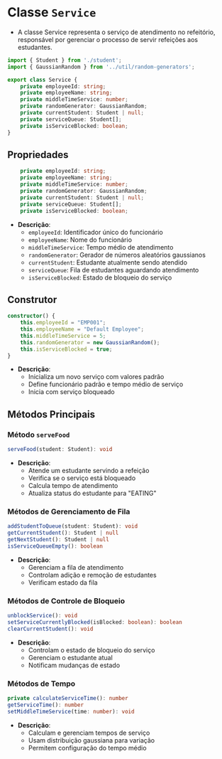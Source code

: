 # Classe `Service`
- A classe Service representa o serviço de atendimento no refeitório, responsável por gerenciar o processo de servir refeições aos estudantes.

```typescript
import { Student } from './student';
import { GaussianRandom } from '../util/random-generators';

export class Service {
    private employeeId: string;
    private employeeName: string;
    private middleTimeService: number;
    private randomGenerator: GaussianRandom;
    private currentStudent: Student | null;
    private serviceQueue: Student[];
    private isServiceBlocked: boolean;
}
```

## Propriedades
```typescript
    private employeeId: string;
    private employeeName: string;
    private middleTimeService: number;
    private randomGenerator: GaussianRandom;
    private currentStudent: Student | null;
    private serviceQueue: Student[];
    private isServiceBlocked: boolean;
```
- **Descrição**:
    - `employeeId`: Identificador único do funcionário
    - `employeeName`: Nome do funcionário
    - `middleTimeService`: Tempo médio de atendimento
    - `randomGenerator`: Gerador de números aleatórios gaussianos
    - `currentStudent`: Estudante atualmente sendo atendido
    - `serviceQueue`: Fila de estudantes aguardando atendimento
    - `isServiceBlocked`: Estado de bloqueio do serviço

## Construtor
```typescript
constructor() {
    this.employeeId = "EMP001";
    this.employeeName = "Default Employee";
    this.middleTimeService = 5;
    this.randomGenerator = new GaussianRandom();
    this.isServiceBlocked = true;
}
```
- **Descrição**:
    - Inicializa um novo serviço com valores padrão
    - Define funcionário padrão e tempo médio de serviço
    - Inicia com serviço bloqueado

## Métodos Principais

### Método `serveFood`
```typescript
serveFood(student: Student): void
```
- **Descrição**:
    - Atende um estudante servindo a refeição
    - Verifica se o serviço está bloqueado
    - Calcula tempo de atendimento
    - Atualiza status do estudante para "EATING"

### Métodos de Gerenciamento de Fila
```typescript
addStudentToQueue(student: Student): void
getCurrentStudent(): Student | null
getNextStudent(): Student | null
isServiceQueueEmpty(): boolean
```
- **Descrição**:
    - Gerenciam a fila de atendimento
    - Controlam adição e remoção de estudantes
    - Verificam estado da fila

### Métodos de Controle de Bloqueio
```typescript
unblockService(): void
setServiceCurrentlyBlocked(isBlocked: boolean): boolean
clearCurrentStudent(): void
```
- **Descrição**:
    - Controlam o estado de bloqueio do serviço
    - Gerenciam o estudante atual
    - Notificam mudanças de estado

### Métodos de Tempo
```typescript
private calculateServiceTime(): number
getServiceTime(): number
setMiddleTimeService(time: number): void
```
- **Descrição**:
    - Calculam e gerenciam tempos de serviço
    - Usam distribuição gaussiana para variação
    - Permitem configuração do tempo médio
